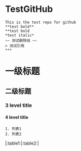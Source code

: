 # TestGitHub
    This is the test repo for github
    **test bold**
    **test bold
    *test italic*
    ~~ 测试删除线 ~~
    > 测试引用
    ***
# 一级标题
## 二级标题
### 3 level title
#### 4 level title

    1. 列表1
    2. 列表2

|:table1:|:table2:|
